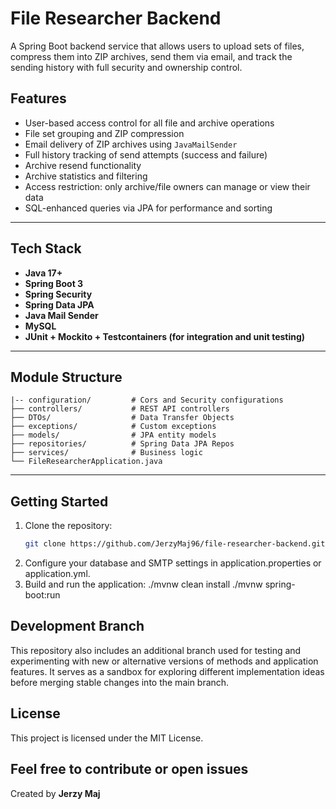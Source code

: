 # File Researcher Backend

A Spring Boot backend service that allows users to upload sets of files, compress them into ZIP archives, send them via email, and track the sending history with full security and ownership control.

## Features

- User-based access control for all file and archive operations
- File set grouping and ZIP compression
- Email delivery of ZIP archives using `JavaMailSender`
- Full history tracking of send attempts (success and failure)
- Archive resend functionality
- Archive statistics and filtering
- Access restriction: only archive/file owners can manage or view their data
- SQL-enhanced queries via JPA for performance and sorting

---

## Tech Stack

- **Java 17+**
- **Spring Boot 3**
- **Spring Security**
- **Spring Data JPA**
- **Java Mail Sender**
- **MySQL**
- **JUnit + Mockito + Testcontainers (for integration and unit testing)**

---

## Module Structure

```text
|-- configuration/         # Cors and Security configurations
├── controllers/           # REST API controllers
├── DTOs/                  # Data Transfer Objects
├── exceptions/            # Custom exceptions
├── models/                # JPA entity models
├── repositories/          # Spring Data JPA Repos
├── services/              # Business logic
└── FileResearcherApplication.java
```

---

## Getting Started

1. Clone the repository:
   ```bash
   git clone https://github.com/JerzyMaj96/file-researcher-backend.git
2. Configure your database and SMTP settings in application.properties or application.yml.
3. Build and run the application:
./mvnw clean install
./mvnw spring-boot:run

## Development Branch
This repository also includes an additional branch used for testing and experimenting with new or alternative versions of methods and application features.
It serves as a sandbox for exploring different implementation ideas before merging stable changes into the main branch.

## License

This project is licensed under the MIT License.


 Feel free to contribute or open issues  
--- 
 Created by  **Jerzy Maj**
